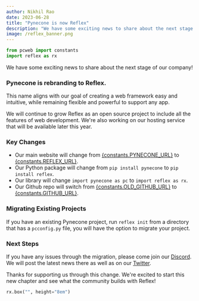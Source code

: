 ```yaml
---
author: Nikhil Rao
date: 2023-06-28
title: "Pynecone is now Reflex"
description: "We have some exciting news to share about the next stage of our company!"
image: /reflex_banner.png
---
```


```python exec
from pcweb import constants
import reflex as rx
```

We have some exciting news to share about the next stage of our company!

### Pynecone is rebranding to Reflex.

This name aligns with our goal of creating a web framework easy and intuitive, while remaining flexible and powerful to support any app.

We will continue to grow Reflex as an open source project to include all the features of web development. We're also working on our hosting service that will be available later this year.

### Key Changes

* Our main website will change from [{constants.PYNECONE_URL}]({constants.PYNECONE_URL}) to [{constants.REFLEX_URL}]({constants.REFLEX_URL}).
* Our Python package will change from `pip install pynecone` to `pip install reflex`.
* Our library will change `import pynecone as pc` to `import reflex as rx`.
* Our Github repo will switch from [{constants.OLD_GITHUB_URL}]({constants.OLD_GITHUB_URL}) to [{constants.GITHUB_URL}]({constants.GITHUB_URL}).

### Migrating Existing Projects

If you have an existing Pynecone project, run `reflex init` from a directory that has a `pcconfig.py` file, you will have the option to migrate your project.

### Next Steps

If you have any issues through the migration, please come join our [Discord]({constants.DISCORD_URL}).
We will post the latest news there as well as on our [Twitter]({constants.TWITTER_URL}).

Thanks for supporting us through this change. We're excited to start this new chapter and see what the community builds with Reflex!

```python eval
rx.box("", height="8em")
```
